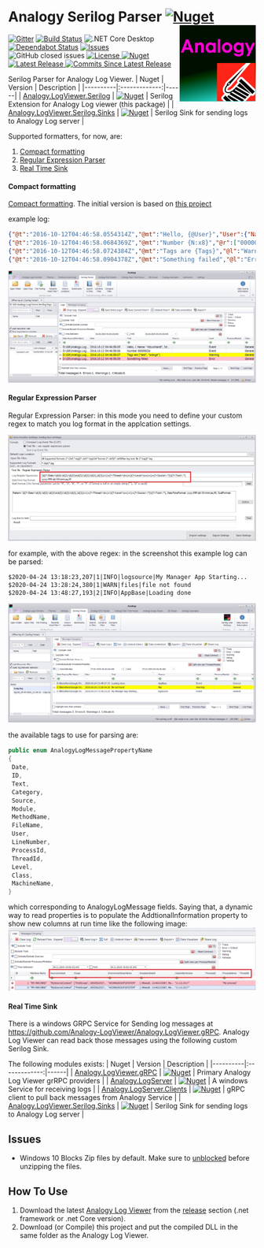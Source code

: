 # Analogy Serilog Parser   [![Nuget](https://img.shields.io/nuget/dt/Analogy.LogViewer.Serilog)](https://www.nuget.org/packages/Analogy.LogViewer.Serilog/) <img src="./Assets/AnalogySerilog.png" align="right" width="155px" height="155px">

<p align="center">

[![Gitter](https://badges.gitter.im/Analogy-LogViewer/community.svg)](https://gitter.im/Analogy-LogViewer/community?utm_source=badge&utm_medium=badge&utm_campaign=pr-badge)  [![Build Status](https://dev.azure.com/Analogy-LogViewer/Analogy%20Log%20Viewer/_apis/build/status/Analogy-LogViewer.Analogy.LogViewer.Serilog?branchName=master)](https://dev.azure.com/Analogy-LogViewer/Analogy%20Log%20Viewer/_build/latest?definitionId=15&branchName=master) ![.NET Core Desktop](https://github.com/Analogy-LogViewer/Analogy.LogViewer.Serilog/workflows/.NET%20Core%20Desktop/badge.svg)
[![Dependabot Status](https://api.dependabot.com/badges/status?host=github&repo=Analogy-LogViewer/Analogy.LogViewer.Serilog)](https://dependabot.com)
<a href="https://github.com/Analogy-LogViewer/Analogy.LogViewer.Serilog/issues">
    <img src="https://img.shields.io/github/issues/Analogy-LogViewer/Analogy.LogViewer.Serilog"  alt="Issues" />
</a>
![GitHub closed issues](https://img.shields.io/github/issues-closed-raw/Analogy-LogViewer/Analogy.LogViewer.Serilog)
<a href="https://github.com/Analogy-LogViewer/Analogy.LogViewer.Serilog/blob/master/LICENSE.md">
    <img src="https://img.shields.io/github/license/Analogy-LogViewer/Analogy.LogViewer.Serilog" img alt="License"/>
</a>
 [![Nuget](https://img.shields.io/nuget/v/Analogy.LogViewer.Serilog)](https://www.nuget.org/packages/Analogy.LogViewer.Serilog/)
<a href="https://github.com/Analogy-LogViewer/Analogy.LogViewer.Serilog/releases">
    <img src="https://img.shields.io/github/v/release/Analogy-LogViewer/Analogy.LogViewer.Serilog" img alt="Latest Release"/>
</a>
<a href="https://github.com/Analogy-LogViewer/Analogy.LogViewer.Serilog/compare/V1.2.0...master">
    <img src="https://img.shields.io/github/commits-since/Analogy-LogViewer/Analogy.LogViewer.Serilog/latest" img alt="Commits Since Latest Release"/>
</a>
</p>

Serilog Parser for Analogy Log Viewer.
| Nuget   |      Version      |  Description |
|----------|:-------------:|------|
| [Analogy.LogViewer.Serilog](https://www.nuget.org/packages/Analogy.LogViewer.Serilog/) |   [![Nuget](https://img.shields.io/nuget/v/Analogy.LogViewer.Serilog)](https://www.nuget.org/packages/Analogy.LogViewer.Serilog) | Serilog Extension for Analogy Log viewer (this package) |
| [Analogy.LogViewer.Serilog.Sinks](https://www.nuget.org/packages/Analogy.LogViewer.Serilog.Sinks/) |   [![Nuget](https://img.shields.io/nuget/v/Analogy.LogViewer.Serilog.Sinks)](https://www.nuget.org/packages/Analogy.LogViewer.Serilog.Sinks) | Serilog Sink for sending logs to Analogy Log server |

Supported formatters, for now, are:

1. [Compact formatting](https://github.com/Analogy-LogViewer/Analogy.LogViewer.Serilog#Compact-formatting)
2. [Regular Expression Parser](https://github.com/Analogy-LogViewer/Analogy.LogViewer.Serilog#regular-expression-parser)
3. [Real Time Sink](https://github.com/Analogy-LogViewer/Analogy.LogViewer.Serilog#Real-Time-Sink)

#### Compact formatting
[Compact formatting](https://github.com/serilog/serilog-formatting-compact). The initial version is based on [this project](https://github.com/serilog/serilog-formatting-compact-reader)

   example log:
   ```json
   {"@t":"2016-10-12T04:46:58.0554314Z","@mt":"Hello, {@User}","User":{"Name":"nblumhardt","Id":101}}
   {"@t":"2016-10-12T04:46:58.0684369Z","@mt":"Number {N:x8}","@r":["0000002a"],"N":42}
   {"@t":"2016-10-12T04:46:58.0724384Z","@mt":"Tags are {Tags}","@l":"Warning","Tags":["test","orange"]}
   {"@t":"2016-10-12T04:46:58.0904378Z","@mt":"Something failed","@l":"Error", "@x":"System.DivideByZer...<snip>"}
   ```
![Main screen](Assets/CompactFormat.jpg)

#### Regular Expression Parser
Regular Expression Parser: in this mode you need to define your custom regex to match you log format in the applcation settings.

![Serilog Settings](Assets/SerilogRegularExpression.jpg)

for example, with the above regex: in the screenshot this example log can be parsed:
```
$2020-04-24 13:18:23,207|1|INFO|logsource|My Manager App Starting...
$2020-04-24 13:28:24,380|1|WARN|files|file not found
$2020-04-24 13:48:27,193|2|INFO|AppBase|Loading done
   ```
 
![Serilog Settings](Assets/serilogParserExample.jpg)

the available tags to use for parsing are:

   ```csharp
   public enum AnalogyLogMessagePropertyName
  {
    Date,
    ID,
    Text,
    Category,
    Source,
    Module,
    MethodName,
    FileName,
    User,
    LineNumber,
    ProcessId,
    ThreadId,
    Level,
    Class,
    MachineName,
  }
 ```
which corresponding to AnalogyLogMessage fields. Saying that, a dynamic way to read properties is to populate the AddtionalInformation property to show new columns at run time like the following image:
![Dynamics Columns](Assets/DynamicsColumns.jpg)


#### Real Time Sink

There is a windows GRPC Service for Sending log messages at https://github.com/Analogy-LogViewer/Analogy.LogViewer.gRPC.
Analogy Log Viewer can read back those messages using the following custom Serilog Sink.


The following modules exists:
| Nuget   |      Version      |  Description |
|----------|:-------------:|------|
| [Analogy.LogViewer.gRPC](https://www.nuget.org/packages/Analogy.LogViewer.gRPC/) |   [![Nuget](https://img.shields.io/nuget/v/Analogy.LogViewer.gRPC)](https://www.nuget.org/packages/Analogy.LogViewer.gRPC/) | Primary Analogy Log Viewer grRPC providers |
| [Analogy.LogServer](https://www.nuget.org/packages/Analogy.LogServer/) |   [![Nuget](https://img.shields.io/nuget/v/Analogy.LogServer)](https://www.nuget.org/packages/Analogy.LogServer/) | A windows Service for receiving logs |
| [Analogy.LogServer.Clients](https://www.nuget.org/packages/Analogy.LogServer.Clients/) |   [![Nuget](https://img.shields.io/nuget/v/Analogy.LogServer.Clients)](https://www.nuget.org/packages/Analogy.LogServer.Clients) | gRPC client to pull back messages from Analogy Service |
| [Analogy.LogViewer.Serilog.Sinks](https://www.nuget.org/packages/Analogy.LogViewer.Serilog.Sinks/) |   [![Nuget](https://img.shields.io/nuget/v/Analogy.LogViewer.Serilog.Sinks)](https://www.nuget.org/packages/Analogy.LogViewer.Serilog.Sinks) | Serilog Sink for sending logs to Analogy Log server |

 
## Issues
- Windows 10 Blocks Zip files by default. Make sure to [unblocked](https://singularlabs.com/tips/how-to-unblock-a-zip-file-on-windows-10/) before unzipping the files.


## How To Use
1. Download the latest [Analogy Log Viewer](https://github.com/Analogy-LogViewer/Analogy.LogViewer) from the [release](https://github.com/Analogy-LogViewer/Analogy.LogViewer/releases) section (.net framework or .net Core version).
2. Download (or Compile) this project and put the compiled DLL in the same folder as the Analogy Log Viewer.

